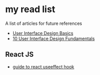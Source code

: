 # my read list
A list of articles for future references

* [User Interface Design Basics](https://www.usability.gov/what-and-why/user-interface-design.html)
* [10 User Interface Design Fundamentals](https://blog.teamtreehouse.com/10-user-interface-design-fundamentals)

## React JS
* [guide to react useeffect hook](https://blog.logrocket.com/guide-to-react-useeffect-hook/)
